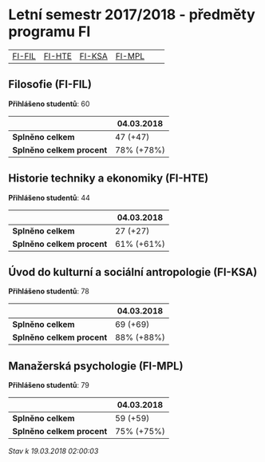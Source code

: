 # Letní semestr 2017/2018 - předměty programu FI


| | | | | | |
|-|-|-|-|-|-|
|[FI-FIL](#filosofie-fi-fil) | [FI-HTE](#historie-techniky-a-ekonomiky-fi-hte) | [FI-KSA](#úvod-do-kulturní-a-sociální-antropologie-fi-ksa) | [FI-MPL](#manažerská-psychologie-fi-mpl)|

        

## Filosofie (FI-FIL)

**Přihlášeno studentů**: 60

|                          |04.03.2018|
|--------------------------|--------------------|
|**Splněno celkem**        |47 (+47)|
|**Splněno celkem procent**|78% (+78%)|

## Historie techniky a ekonomiky (FI-HTE)

**Přihlášeno studentů**: 44

|                          |04.03.2018|
|--------------------------|--------------------|
|**Splněno celkem**        |27 (+27)|
|**Splněno celkem procent**|61% (+61%)|

## Úvod do kulturní a sociální antropologie (FI-KSA)

**Přihlášeno studentů**: 78

|                          |04.03.2018|
|--------------------------|--------------------|
|**Splněno celkem**        |69 (+69)|
|**Splněno celkem procent**|88% (+88%)|

## Manažerská psychologie (FI-MPL)

**Přihlášeno studentů**: 79

|                          |04.03.2018|
|--------------------------|--------------------|
|**Splněno celkem**        |59 (+59)|
|**Splněno celkem procent**|75% (+75%)|



*Stav k 19.03.2018 02:00:03*